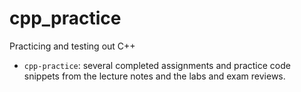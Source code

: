# cpp_practice
Practicing and testing out C++

- `cpp-practice`:
    several completed assignments and practice code snippets from the lecture notes and the labs and exam reviews.
